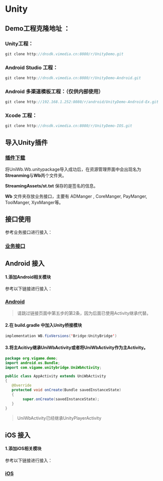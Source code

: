 # Unity

## Demo工程克隆地址 ：

### Unity工程：

```cpp
git clone http://dnsdk.vimedia.cn:8080/r/UnityDemo.git
```

### Android Studio 工程：

```cpp
git clone http://dnsdk.vimedia.cn:8080/r/UnityDemo-Android.git
```

### Android 多渠道模板工程：（仅供内部使用）

```cpp
git clone http://192.168.1.252:8080/r/android/UnityDemo-Android-Ex.git
```

### Xcode 工程：

```cpp
git clone http://dnsdk.vimedia.cn:8080/r/UnityDemo-IOS.git
```

## 导入Unity插件

### [**插件下载**](cha-jian-xia-zai.md)

将UniWb.Wb.unitypackage导入成功后，在资源管理界面中会出现名为**Streanming**与**Wb**两个文件夹。

**StreamingAssets/st.txt** 保存的是签名的信息。

**Wb** 文件夹存放业务接口，主要有 ADManger , CoreManger, PayManger, ToolManger, XyxManger等。

## 接口使用

参考业务接口进行接入：

### [业务接口](../ye-wu-jie-kou/)

## Android 接入

#### 1.添加Android相关模块

参考以下链接进行接入：

### [Android](../android-jie-ru/)

> 请跳过链接页面中第五步的第2条，因为后面已使用Activity继承代替。

#### 2.在 build.gradle 中加入Unity桥接模块

```java
implementation WB.fixVersions('Bridge:UnityBridge')
```

#### 3.将主Acitivy继承UniWbActivity或者将UniWbActivity作为主Activity。

```java
package org.vigame.demo;
import android.os.Bundle;
import com.vigame.unitybridge.UniWbActivity;

public class AppActivity extends UniWbActivity 
{    
   @Override  
   protected void onCreate(Bundle savedInstanceState) 
   {       
        super.onCreate(savedInstanceState);  
   }
}
```

> UniWbActivity已经继承UnityPlayerActivity

## iOS 接入

#### 1.添加iOS相关模块

参考以下链接进行接入：

### [iOS](../ios-jie-ru/)

